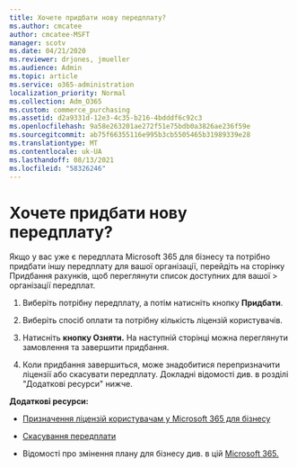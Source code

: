 ```yaml
---
title: Хочете придбати нову передплату?
ms.author: cmcatee
author: cmcatee-MSFT
manager: scotv
ms.date: 04/21/2020
ms.reviewer: drjones, jmueller
ms.audience: Admin
ms.topic: article
ms.service: o365-administration
localization_priority: Normal
ms.collection: Adm_O365
ms.custom: commerce_purchasing
ms.assetid: d2a9331d-12e3-4c35-b216-4bdddf6c92c3
ms.openlocfilehash: 9a58e263201ae272f51e75bdb0a3826ae236f59e
ms.sourcegitcommit: ab75f66355116e995b3cb5505465b31989339e28
ms.translationtype: MT
ms.contentlocale: uk-UA
ms.lasthandoff: 08/13/2021
ms.locfileid: "58326246"
---
```

# <a name="looking-to-buy-a-new-subscription"></a>Хочете придбати нову передплату?

Якщо у вас уже є передплата Microsoft 365 для бізнесу та потрібно придбати  іншу передплату для вашої організації, перейдіть на сторінку Придбання рахунків, щоб переглянути список доступних для вашої \> [](https://go.microsoft.com/fwlink/p/?linkid=868433) організації передплат.
 
1. Виберіть потрібну передплату, а потім натисніть кнопку **Придбати**.

2. Виберіть спосіб оплати та потрібну кількість ліцензій користувачів.

3. Натисніть **кнопку Озняти.** На наступній сторінці можна переглянути замовлення та завершити придбання.

4. Коли придбання завершиться, може знадобитися перепризначити ліцензії або скасувати передплату. Докладні відомості див. в розділі "Додаткові ресурси" нижче.

 **Додаткові ресурси:**
  
- [Призначення ліцензій користувачам у Microsoft 365 для бізнесу](https://docs.microsoft.com/microsoft-365/admin/add-users/add-users)
    
- [Скасування передплати](https://docs.microsoft.com/microsoft-365/commerce/subscriptions/cancel-your-subscription)
    
- Відомості про змінення плану для бізнесу див. в цій [Microsoft 365.](https://docs.microsoft.com/microsoft-365/commerce/subscriptions/switch-to-a-different-plan)